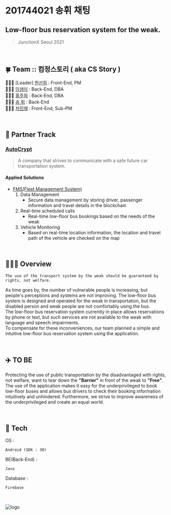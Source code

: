 # 201744021 송휘 채팅 
## Low-floor bus reservation system for the weak.  
> JunctionX Seoul 2021  

<br/>

## 🍀 Team :: 컴정스토리 ( aka CS Story )

👩🏻‍✈️ [Leader] [한선희](https://github.com/tjshee39) : Front-End, PM  
👩🏻‍💻 [이샘미](https://github.com/saemmilee) : Back-End, DBA  
👩🏻‍💻 [홍주희](https://github.com/wngml317) : Back-End, DBA  
👨🏻‍💻 [송 휘](https://github.com/songhwee1) : Back-End   
👨🏻‍💻 [차민재](https://github.com/charmingjae) : Front-End, Sub-PM   

<br/>  

## 🤝 Partner Track

### [AutoCrypt](https://autocrypt.co.kr/)
> A company that strives to communicate with a safe future car transportation system.

#### Applied Solutions
- [FMS(Fleet Management System)](https://autocrypt.co.kr/product-fms)  
    1. Data Management
        - Secure data management by storing driver, passenger information and travel details in the blockchain
    2. Real-time scheduled calls
        - Real-time low-floor bus bookings based on the needs of the weak
    3. Vehicle Monitoring
        - Based on real-time location information, the location and travel path of the vehicle are checked on the map


<br/>  

## 👨🏻‍💻 Overview  
    The use of the transport system by the weak should be guaranteed by rights, not welfare.  
As time goes by, the number of vulnerable people is increasing, but people's perceptions and systems are not improving. The low-floor bus system is designed and operated for the weak in transportation, but the disabled person and weak people are not comfortably using the bus.  
The low-floor bus reservation system currently in place allows reservations by phone or text, but such services are not available to the weak with language and speech impairments.  
To compensate for these inconveniences, our team planned a simple and intuitive low-floor bus reservation system using the application.


<br/>

## ✈️ TO BE
Protecting the use of public transportation by the disadvantaged with rights, not welfare, want to tear down the <b>"Barrier"</b> in front of the weak to <b>"Free"</b>. The use of the application makes it easy for the underprivileged to book low-floor buses and allows bus drivers to check their booking information intuitively and unhindered. Furthermore, we strive to improve awareness of the underprivileged and create an equal world.


<br/>

## 🔧 Tech

OS :  
```
Android (SDK : 30)
```

BE(Back-End) :
```
Java
```

Database :
```
Firebase
```

<br/>


![logo](https://user-images.githubusercontent.com/54883521/119247419-37422d00-bbc4-11eb-911e-8ab2854dc640.png)
